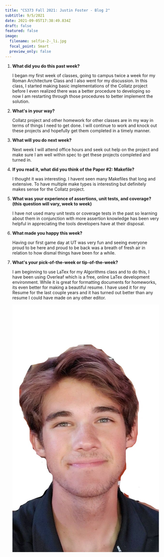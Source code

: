 ```yaml
---
title: "CS373 Fall 2021: Justin Foster - Blog 2"
subtitle: 9/5/2021
date: 2021-09-05T17:38:49.834Z
draft: false
featured: false
image:
  filename: selfie-2-_li.jpg
  focal_point: Smart
  preview_only: false
---
```

<!--StartFragment-->

1. **What did you do this past week?**

   I began my first week of classes, going to campus twice a week for my Roman Architecture Class and I also went for my discussion. In this class, I started making basic implementations of the Collatz project before I even realized there was a better procedure to developing so now I am restarting through those procedures to better implement the solution.
2. **What's in your way?**

   Collatz project and other homework for other classes are in my way in terms of things I need to get done. I will continue to work and knock out these projects and hopefully get them completed in a timely manner.
3. **What will you do next week?**

   Next week I will attend office hours and seek out help on the project and make sure I am well within spec to get these projects completed and turned in.
4. **If you read it, what did you think of the Paper #2: Makefile?**

   I thought it was interesting. I havent seen many Makefiles that long and extensive. To have multiple make types is interesting but definitely makes sense for the Collatz project.
5. **What was your experience of assertions, unit tests, and coverage? (this question will vary, week to week)**

   I have not used many unit tests or coverage tests in the past so learning about them in conjunction with more assertion knowledge has been very helpful in appreciating the tools developers have at their disposal.
6. **What made you happy this week?**

   Having our first game day at UT was very fun and seeing everyone proud to be here and proud to be back was a breath of fresh air in relation to how dismal things have been for a while.
7. **What's your pick-of-the-week or tip-of-the-week?**

   I am beginning to use LaTex for my Algorithms class and to do this, I have been using Overleaf which is a free, online LaTex development environment. While it is great for formatting documents for homeworks, its even better for making a beautiful resume. I have used it for my Resume for the last couple years and it has turned out better than any resume I could have made on any other editor.

   ![](selfie-2-_li.jpg)

<!--EndFragment-->